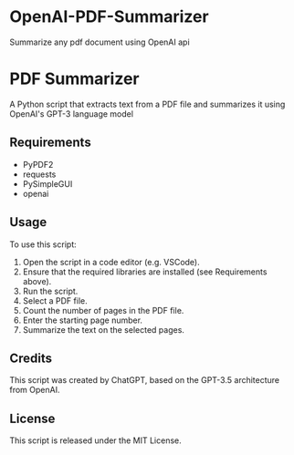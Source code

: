 # OpenAI-PDF-Summarizer
Summarize any pdf document using OpenAI api
<!DOCTYPE html>
<html>
<head>
	
</head>
<body>
	<h1>PDF Summarizer</h1>
	<p>A Python script that extracts text from a PDF file and summarizes it using OpenAI's GPT-3 language model</p>
	<h2>Requirements</h2>
	<ul>
		<li>PyPDF2</li>
		<li>requests</li>
		<li>PySimpleGUI</li>
		<li>openai</li>
	</ul>
	<h2>Usage</h2>
	<p>To use this script:</p>
	<ol>
		<li>Open the script in a code editor (e.g. VSCode).</li>
		<li>Ensure that the required libraries are installed (see Requirements above).</li>
		<li>Run the script.</li>
		<li>Select a PDF file.</li>
		<li>Count the number of pages in the PDF file.</li>
		<li>Enter the starting page number.</li>
		<li>Summarize the text on the selected pages.</li>
	</ol>
	<h2>Credits</h2>
	<p>This script was created by ChatGPT, based on the GPT-3.5 architecture from OpenAI.</p>
	<h2>License</h2>
	<p>This script is released under the MIT License.</p>
</body>
</html>
